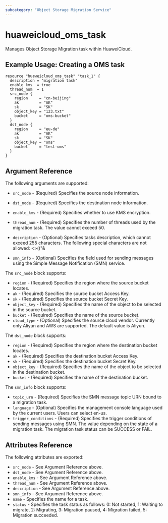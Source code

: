 ```yaml
---
subcategory: "Object Storage Migration Service"
---
```


# huaweicloud\_oms\_task

Manages Object Storage Migration task within HuaweiCloud.

## Example Usage:  Creating a OMS task

```hcl
resource "huaweicloud_oms_task" "task_1" {
  description = "migration task"
  enable_kms  = true
  thread_num  = 1
  src_node {
    region     = "cn-beijing"
    ak         = "AK"
    sk         = "SK"
    object_key = "123.txt"
    bucket     = "oms-bucket"
  }
  dst_node {
    region     = "eu-de"
    ak         = "AK"
    sk         = "SK"
    object_key = "oms"
    bucket     = "test-oms"
  }
}
```

## Argument Reference

The following arguments are supported:

* `src_node` - (Required) Specifies the source node information.

* `dst_node` - (Required) Specifies the destination node information.

* `enable_kms` - (Required) Specifies whether to use KMS encryption.

* `thread_num` - (Required) Specifies the number of threads used by the migration
	task. The value cannot exceed 50.

* `description` - (Optional) Specifies tasks description, which cannot exceed 255
	characters. The following special characters are not allowed: <>()"&

* `smn_info` - (Optional) Specifies the field used for sending messages using the
	Simple Message Notification (SMN) service.


The `src_node` block supports:

* `region` - (Required) Specifies the region where the source bucket locates.
* `ak` - (Required) Specifies the source bucket Access Key.
* `sk` - (Required) Specifies the source bucket Secret Key.
* `object_key` - (Required) Specifies the name of the object to be selected in the
    source bucket.
* `bucket` - (Required) Specifies the name of the source bucket.
* `cloud_type` - (Optional) Specifies the source cloud vendor. Currently only Aliyun
	and AWS are supported. The default value is Aliyun.

The `dst_node` block supports:

* `region` - (Required) Specifies the region where the destination bucket locates.
* `ak` - (Required) Specifies the destination bucket Access Key.
* `sk` - (Required) Specifies the destination bucket Secret Key.
* `object_key` - (Required) Specifies the name of the object to be selected in the
    destination bucket.
* `bucket` - (Required) Specifies the name of the destination bucket.

The `smn_info` block supports:

* `topic_urn` - (Required) Specifies the SMN message topic URN bound to a migration
	task.
* `language` - (Optional) Specifies the management console language used by the
	current users. Users can select en-us.
* `trigger_conditions` - (Required) Specifies the trigger conditions of sending messages
	using SMN. The value depending on the state of a migration task. The migration task
	status can be SUCCESS or FAIL.

## Attributes Reference

The following attributes are exported:

* `src_node` - See Argument Reference above.
* `dst_node` - See Argument Reference above.
* `enable_kms` - See Argument Reference above.
* `thread_num` - See Argument Reference above.
* `description` - See Argument Reference above.
* `smn_info` - See Argument Reference above.
* `name` - Specifies the name for a task.
* `status` - Specifies the task status as follows: 0: Not started, 1: Waiting to migrate,
	2: Migrating, 3: Migration paused, 4: Migration failed, 5: Migration succeeded.
